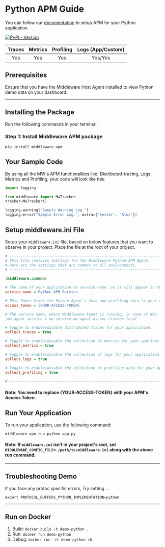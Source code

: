 # Python APM Guide
You can follow our [documentation](https://docs.middleware.io/docs/apm-configuration/python/python-apm-setup) to setup APM for your Python application.

[![PyPI - Version](https://img.shields.io/pypi/v/middleware-apm)](https://pypi.org/project/middleware-apm/)


|  Traces  |  Metrics  |  Profiling  |  Logs (App/Custom)  |
|:--------:|:---------:|:-----------:|:-------------------:|
|   Yes    |    Yes    |     Yes     |       Yes/Yes       |

## Prerequisites
Ensure that you have the Middleware Host Agent installed to view Python demo data on your dashboard.

---------------------

## Installing the Package
Run the following commands in your terminal:
### Step 1: Install Middleware APM package
```shell
pip install middleware-apm
```

## Your Sample Code
By using all the MW's APM functionalities like: Distributed-tracing, Logs, Metrics and Profiling, your code will look like this:
```python
import logging

from middleware import MwTracker
tracker=MwTracker()

logging.warning("Sample Warning Log.")
logging.error("Sample Error Log.", extra={'tester': 'Alex'})
```
## Setup middleware.ini File
Setup your `middleware.ini` file, based on below features that you want to observe in your project. Place the file at the root of your project.
```ini
# ---------------------------------------------------------------------------
# This file contains settings for the Middleware Python-APM Agent.
# Here are the settings that are common to all environments.
# ---------------------------------------------------------------------------

[middleware.common]

# The name of your application as service-name, as it will appear in the UI to filter out your data.
service_name = Python-APM-Service

# This Token binds the Python Agent's data and profiling data to your account.
access_token = {YOUR-ACCESS-TOKEN}

# The service name, where Middleware Agent is running, in case of K8s.
;mw_agent_service = mw-service.mw-agent-ns.svc.cluster.local

# Toggle to enable/disable distributed traces for your application.
collect_traces = true

# Toggle to enable/disable the collection of metrics for your application.
collect_metrics = true

# Toggle to enable/disable the collection of logs for your application.
collect_logs = true

# Toggle to enable/disable the collection of profiling data for your application.
collect_profiling = true

# ---------------------------------------------------------------------------
```
#### Note: You need to replace <strong>\{YOUR-ACCESS-TOKEN\}</strong> with your APM's Access Token.

## Run Your Application
To run your application, use the following command:
```shell
middleware-apm run python app.py
```
#### Note: If `middleware.ini` isn't in your project's root, set `MIDDLEWARE_CONFIG_FILE=./path/to/middleware.ini` along with the above run command.

---------------------------------

## Troubleshooting Demo
If you face any protoc specific errors, Try setting ...
```
export PROTOCOL_BUFFERS_PYTHON_IMPLEMENTATION=python
```
---------------------------------
## Run on Docker
1. Build: `docker build -t demo-python .`
2. Run: `docker run demo-python`
3. Debug: `docker run -it demo-python sh`